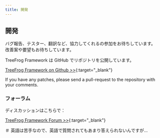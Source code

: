 ```yaml
---
title: 開発
---
```


## 開発

バグ報告、テスター、翻訳など、協力してくれるの参加をお待ちしています。
改善案や要望もお待ちしています。

TreeFrog Framework は GitHub でリポジトリを公開しています。

[TreeFrog Framework on Github >>](https://github.com/treefrogframework){:target="_blank"}

If you have any patches, please send a pull-request to the repository with your comments.

### フォーラム

ディスカッションはこちらで： 

[TreeFrog Framework Forum >>](https://groups.google.com/forum/#!forum/treefrogframework){:target="_blank"}

＃ 英語は苦手なので、英語で質問されてもあまり答えられないんですが…